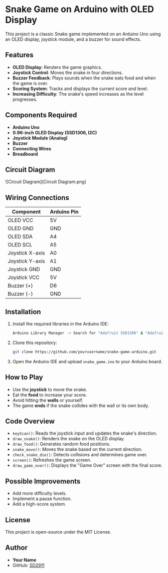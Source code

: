 # Snake Game on Arduino with OLED Display

This project is a classic Snake game implemented on an Arduino Uno using an OLED display, joystick module, and a buzzer for sound effects.

## Features
- **OLED Display**: Renders the game graphics.
- **Joystick Control**: Moves the snake in four directions.
- **Buzzer Feedback**: Plays sounds when the snake eats food and when the game is over.
- **Scoring System**: Tracks and displays the current score and level.
- **Increasing Difficulty**: The snake's speed increases as the level progresses.

## Components Required
- **Arduino Uno**
- **0.96-inch OLED Display (SSD1306, I2C)**
- **Joystick Module (Analog)**
- **Buzzer**
- **Connecting Wires**
- **Breadboard**

## Circuit Diagram
![Circuit Diagram](Circuit Diagram.png)

## Wiring Connections
| Component        | Arduino Pin |
|-----------------|-------------|
| OLED VCC        | 5V          |
| OLED GND        | GND         |
| OLED SDA        | A4          |
| OLED SCL        | A5          |
| Joystick X-axis | A0          |
| Joystick Y-axis | A1          |
| Joystick GND    | GND         |
| Joystick VCC    | 5V          |
| Buzzer (+)      | D6          |
| Buzzer (-)      | GND         |

## Installation
1. Install the required libraries in the Arduino IDE:
   ```sh
   Arduino Library Manager -> Search for "Adafruit SSD1306" & "Adafruit GFX" -> Install
   ```
2. Clone this repository:
   ```sh
   git clone https://github.com/yourusername/snake-game-arduino.git
   ```
3. Open the Arduino IDE and upload `snake_game.ino` to your Arduino board.

## How to Play
- Use the **joystick** to move the snake.
- Eat the **food** to increase your score.
- Avoid hitting the **walls** or yourself.
- The game **ends** if the snake collides with the wall or its own body.

## Code Overview
- `keyScan()`: Reads the joystick input and updates the snake's direction.
- `draw_snake()`: Renders the snake on the OLED display.
- `draw_food()`: Generates random food positions.
- `snake_move()`: Moves the snake based on the current direction.
- `check_snake_die()`: Detects collisions and determines game over.
- `screen()`: Refreshes the game screen.
- `draw_game_over()`: Displays the "Game Over" screen with the final score.

## Possible Improvements
- Add more difficulty levels.
- Implement a pause function.
- Add a high-score system.

## License
This project is open-source under the MIT License.

## Author
- **Your Name**
- GitHub: [SD2911](https://github.com/SD2911)


